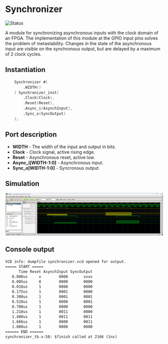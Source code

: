# Synchronizer

![Status](https://img.shields.io/badge/STATUS-READY-green.svg)

A module for synchronizing asynchronous inputs with the clock domain of an FPGA. The implementation of this module at the GPIO input pins solves the problem of metastability. Changes in the state of the asynchronous input are visible on the synchronous output, but are delayed by a maximum of 2 clock cycles.

## Instantiation

```verilog
	Synchronizer #(
		.WIDTH()
	) Synchronizer_inst(
		.Clock(Clock),
		.Reset(Reset),
		.Async_i(AsynchInput),
		.Sync_o(SyncOutput)
	);
```

## Port description

+ **WIDTH** - The width of the input and output in bits.
+ **Clock** - Clock signal, active rising edge.
+ **Reset** - Asynchronous reset, active low.
+ **Async_i[WIDTH-1:0]** - Asynchronous input.
+ **Sync_o[WIDTH-1:0]** - Syncronous output.

## Simulation

![Simulation](simulation.png "Simulation")

## Console output

	VCD info: dumpfile synchronizer.vcd opened for output.
	===== START =====
		  Time Reset AsynchInput SyncOutput
	   0.000us     x        0000       xxxx
	   0.005us     0        0000       0000
	   0.010us     1        0000       0000
	   0.175us     1        0001       0000
	   0.300us     1        0001       0001
	   0.528us     1        0000       0001
	   0.700us     1        0000       0000
	   1.210us     1        0011       0000
	   1.400us     1        0011       0011
	   1.666us     1        0000       0011
	   1.800us     1        0000       0000
	====== END ======
	synchronizer_tb.v:58: $finish called at 2166 (1ns)
